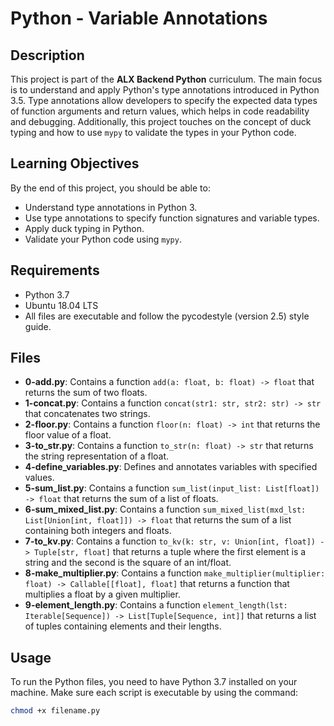 # Python - Variable Annotations

## Description

This project is part of the **ALX Backend Python** curriculum. The main focus is to understand and apply Python's type annotations introduced in Python 3.5. Type annotations allow developers to specify the expected data types of function arguments and return values, which helps in code readability and debugging. Additionally, this project touches on the concept of duck typing and how to use `mypy` to validate the types in your Python code.

## Learning Objectives

By the end of this project, you should be able to:

- Understand type annotations in Python 3.
- Use type annotations to specify function signatures and variable types.
- Apply duck typing in Python.
- Validate your Python code using `mypy`.

## Requirements

- Python 3.7
- Ubuntu 18.04 LTS
- All files are executable and follow the pycodestyle (version 2.5) style guide.

## Files

- **0-add.py**: Contains a function `add(a: float, b: float) -> float` that returns the sum of two floats.
- **1-concat.py**: Contains a function `concat(str1: str, str2: str) -> str` that concatenates two strings.
- **2-floor.py**: Contains a function `floor(n: float) -> int` that returns the floor value of a float.
- **3-to_str.py**: Contains a function `to_str(n: float) -> str` that returns the string representation of a float.
- **4-define_variables.py**: Defines and annotates variables with specified values.
- **5-sum_list.py**: Contains a function `sum_list(input_list: List[float]) -> float` that returns the sum of a list of floats.
- **6-sum_mixed_list.py**: Contains a function `sum_mixed_list(mxd_lst: List[Union[int, float]]) -> float` that returns the sum of a list containing both integers and floats.
- **7-to_kv.py**: Contains a function `to_kv(k: str, v: Union[int, float]) -> Tuple[str, float]` that returns a tuple where the first element is a string and the second is the square of an int/float.
- **8-make_multiplier.py**: Contains a function `make_multiplier(multiplier: float) -> Callable[[float], float]` that returns a function that multiplies a float by a given multiplier.
- **9-element_length.py**: Contains a function `element_length(lst: Iterable[Sequence]) -> List[Tuple[Sequence, int]]` that returns a list of tuples containing elements and their lengths.

## Usage

To run the Python files, you need to have Python 3.7 installed on your machine. Make sure each script is executable by using the command:

```bash
chmod +x filename.py
